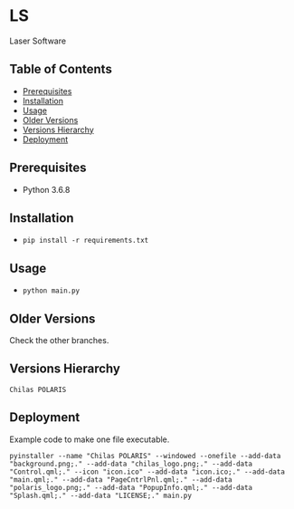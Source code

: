 
# LS

Laser Software

## Table of Contents

- [Prerequisites](#prerequisites)
- [Installation](#installation)
- [Usage](#usage)
- [Older Versions](#older-versions)
- [Versions Hierarchy](#versions-hierarchy)
- [Deployment](#deployment)

## Prerequisites

* Python 3.6.8

## Installation

* `pip install -r requirements.txt`

## Usage

* `python main.py`

## Older Versions

Check the other branches.

## Versions Hierarchy
```
Chilas POLARIS
```

## Deployment
Example code to make one file executable.
```
pyinstaller --name "Chilas POLARIS" --windowed --onefile --add-data "background.png;." --add-data "chilas_logo.png;." --add-data "Control.qml;." --icon "icon.ico" --add-data "icon.ico;." --add-data "main.qml;." --add-data "PageCntrlPnl.qml;." --add-data "polaris_logo.png;." --add-data "PopupInfo.qml;." --add-data "Splash.qml;." --add-data "LICENSE;." main.py
```
